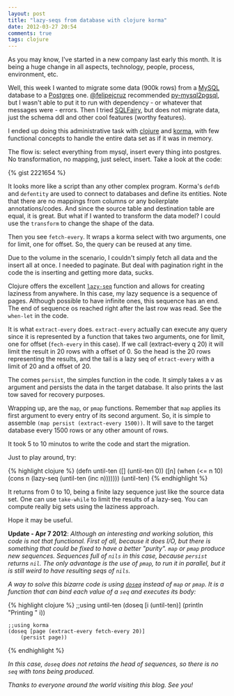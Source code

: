 ```yaml
---
layout: post
title: "lazy-seqs from database with clojure korma"
date: 2012-03-27 20:54
comments: true
tags: clojure
---
```


As you may know, I've started in a new company last early this month. It is being a huge change in all aspects, technology, people, process, environment, etc.

Well, this week I wanted to migrate some data (900k rows) from a [MySQL](http://mysql.com/) database to a [Postgres](www.postgresql.org) one. [@felipejcruz](twitter.com/felipejcruz) recommended [py-mysql2pgsql](http://pypi.python.org/pypi/py-mysql2pgsql), but I wasn't able to put it to run with dependency - or whatever that messages were - errors. Then I tried [SQLFairy](http://sqlfairy.sourceforge.net/), but does not migrate data, just the schema ddl and other cool features (worthy features).
<!--more-->
I ended up doing this administrative task with [clojure](http://clojure.org/) and [korma](http://sqlkorma.com/), with few functional concepts to handle the entire data set as if it was in memory.

The flow is: select everything from mysql, insert every thing into postgres. No transformation, no mapping, just select, insert. Take a look at the code:

{% gist 2221654 %}

It looks more like a script than any other complex program. Korma's `defdb` and `defentity` are used to connect to databases and define its entities. Note that there are no mappings from columns or any boilerplate annotations/codes. And since the source table and destination table are equal, it is great. But what if I wanted to transform the data model? I could use the `transform` to change the shape of the data.

Then you see `fetch-every`. It wraps a korma select with two arguments, one for limit, one for offset. So, the query can be reused at any time.

Due to the volume in the scenario, I couldn't simply fetch all data and the insert all at once. I needed to paginate. But deal with pagination right in the code the is inserting and getting more data, sucks.

Clojure offers the excellent [`lazy-seq`](http://clojuredocs.org/clojure_core/clojure.core/lazy-seq) function and allows for creating laziness from anywhere. In this case, my lazy sequence is a sequence of pages. Although possible to have infinite ones, this sequence has an end. The end of sequence os reached right after the last row was read. See the `when-let` in the code.

It is what `extract-every` does. `extract-every` actually can execute any query since it is represented by a function that takes two arguments, one for limit, one for offset (`fech-every` in this case). If we call (extract-every q 20) it will limit the result in 20 rows with a offset of 0. So the head is the 20 rows representing the results, and the tail is a lazy seq of `etract-every` with a limit of 20 and a offset of 20.

The comes `persist`, the simples function in the code. It simply takes a v as argument and persists the data in the target database. It also prints the last tow saved for recovery purposes.

Wrapping up, are the `map`, or `pmap` functions. Remember that `map` applies its first argument to every entry of its second argument. So, it is simple to assemble `(map persist (extract-every 1500))`. It will save to the target database every 1500 rows or any other amount of rows.

It took 5 to 10 minutos to write the code and start the migration.

Just to play around, try:

{% highlight clojure %}
    (defn until-ten
        ([] (until-ten 0))
        ([n] (when (<= n 10) (cons n (lazy-seq (until-ten (inc n)))))))
    (until-ten)
{% endhighlight %}

It returns from 0 to 10, being a finite lazy sequence just like the source data set. One can use `take-while` to limit the results of a lazy-seq. You can compute really big sets using the laziness approach.  

Hope it may be useful.


**Update - Apr 7 2012**: *Although an interesting and working solution, this code is not that functional. First of all, because it does I/O, but there is something that could be fixed to have a better "purity". `map` or `pmap` produce new sequences. Sequences full of `nils` in this case, because `persist` returns `nil`. The only advantage is the use of `pmap`, to run it in parallel, but it is still weird to have resulting seqs of `nils`.*

*A way to solve this bizarre code is using [`doseq`](http://clojuredocs.org/clojure_core/clojure.core/doseq) instead of `map` or `pmap`. It is a function that can bind each value of a `seq` and executes its body:*

{% highlight clojure %}
    ;;using until-ten
    (doseq [i (until-ten)]
        (println "Printing " i))

    ;;using korma
    (doseq [page (extract-every fetch-every 20)]
        (persist page))
{% endhighlight %}

*In this case, `doseq` does not retains the head of sequences, so there is no `seq` with tons being produced.*

*Thanks to everyone around the world visiting this blog. See you!*
